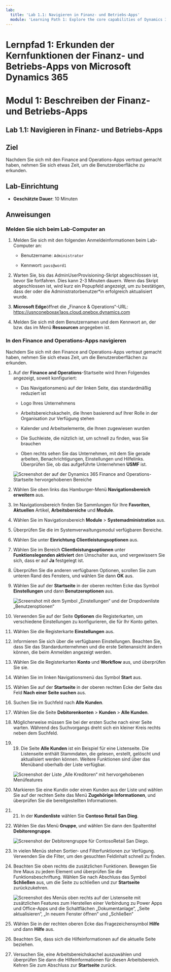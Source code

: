 ```yaml
---
lab:
  title: 'Lab 1.1: Navigieren in Finanz- und Betriebs-Apps'
  module: 'Learning Path 1: Explore the core capabilities of Dynamics 365 finance and operations apps'
---
```


# Lernpfad 1: Erkunden der Kernfunktionen der Finanz- und Betriebs-Apps von Microsoft Dynamics 365
# Modul 1: Beschreiben der Finanz- und Betriebs-Apps

## Lab 1.1: Navigieren in Finanz- und Betriebs-Apps

## Ziel

Nachdem Sie sich mit den Finance and Operations-Apps vertraut gemacht haben, nehmen Sie sich etwas Zeit, um die Benutzeroberfläche zu erkunden.

## Lab-Einrichtung

- **Geschätzte Dauer**: 10 Minuten

## Anweisungen

### Melden Sie sich beim Lab-Computer an

1.  Melden Sie sich mit den folgenden Anmeldeinformationen beim Lab-Computer an:

    - Benutzername: `Administrator`

    - Kennwort: `pass@word1`

1.  Warten Sie, bis das AdminUserProvisioning-Skript abgeschlossen ist, bevor Sie fortfahren. Dies kann 2-3 Minuten dauern. Wenn das Skript abgeschlossen ist, wird kurz ein Popupfeld angezeigt, um zu bestätigen, dass der oder die Administratorbenutzer*in erfolgreich aktualisiert wurde. 

1.  **Microsoft Edge**öffnet die „Finance & Operations“-URL: <https://usnconeboxax1aos.cloud.onebox.dynamics.com>

1.  Melden Sie sich mit dem Benutzernamen und dem Kennwort an, der bzw. das im Menü **Ressourcen** angegeben ist. 


### In den Finance and Operations-Apps navigieren

Nachdem Sie sich mit den Finance and Operations-Apps vertraut gemacht haben, nehmen Sie sich etwas Zeit, um die Benutzeroberflächen zu erkunden.

1.  Auf der **Finance and Operations**-Startseite wird Ihnen Folgendes angezeigt, soweit konfiguriert:

    - Das Navigationsmenü auf der linken Seite, das standardmäßig reduziert ist

    - Logo Ihres Unternehmens

    - Arbeitsbereichskacheln, die Ihnen basierend auf Ihrer Rolle in der Organisation zur Verfügung stehen

    - Kalender und Arbeitselemente, die Ihnen zugewiesen wurden

    - Die Suchleiste, die nützlich ist, um schnell zu finden, was Sie brauchen

    - Oben rechts sehen Sie das Unternehmen, mit dem Sie gerade arbeiten, Benachrichtigungen, Einstellungen und Hilfelinks. Überprüfen Sie, ob das aufgeführte Unternehmen **USMF** ist.

    ![Screenshot der auf der Dynamics 365 Finance and Operations-Startseite hervorgehobenen Bereiche](./media/01-explore-the-core-capabilities-of-dynamics-365-finance-and-operations-apps-14.svg)
2.  Wählen Sie oben links das Hamburger-Menü **Navigationsbereich erweitern** aus.

3.  Im Navigationsbereich finden Sie Sammlungen für Ihre **Favoriten**, **Aktuellen** Artikel, **Arbeitsbereiche** und **Module**.

4.  Wählen Sie im Navigationsbereich **Module** > **Systemadministration** aus.

5.  Überprüfen Sie die im Systemverwaltungsmodul verfügbaren Bereiche.

6.  Wählen Sie unter **Einrichtung** **Clientleistungsoptionen** aus.

7.  Wählen Sie im Bereich **Clientleistungsoptionen** unter **Funktionslegenden aktiviert** den Umschalter aus, und vergewissern Sie sich, dass er auf **Ja** festgelegt ist.

8.  Überprüfen Sie die anderen verfügbaren Optionen, scrollen Sie zum unteren Rand des Fensters, und wählen Sie dann **OK** aus.

9.  Wählen Sie auf der **Startseite** in der oberen rechten Ecke das Symbol **Einstellungen** und dann **Benutzeroptionen** aus.

    ![Screenshot mit dem Symbol „Einstellungen“ und der Dropdownliste „Benutzeroptionen“](./media/01-explore-the-core-capabilities-of-dynamics-365-finance-and-operations-apps-15.svg)

10. Verwenden Sie auf der Seite **Optionen** die Registerkarten, um verschiedene Einstellungen zu konfigurieren, die für Ihr Konto gelten.

11. Wählen Sie die Registerkarte **Einstellungen** aus.

12. Informieren Sie sich über die verfügbaren Einstellungen. Beachten Sie, dass Sie das Standardunternehmen und die erste Seitenansicht ändern können, die beim Anmelden angezeigt werden.

13. Wählen Sie die Registerkarten **Konto** und **Workflow** aus, und überprüfen Sie sie.

14. Wählen Sie im linken Navigationsmenü das Symbol **Start** aus.

15. Wählen Sie auf der **Startseite** in der oberen rechten Ecke der Seite das Feld **Nach einer Seite suchen** aus.

16. Suchen Sie im Suchfeld nach **Alle Kunden**.

17. Wählen Sie die Seite **Debitorenkonten** > **Kunden** > **Alle Kunden**. 

18. Möglicherweise müssen Sie bei der ersten Suche nach einer Seite warten. Während des Suchvorgangs dreht sich ein kleiner Kreis rechts neben dem Suchfeld.

19. 19. Die Seite **Alle Kunden** ist ein Beispiel für eine Listenseite. Die Listenseite enthält Stammdaten, die gelesen, erstellt, gelöscht und aktualisiert werden können. Weitere Funktionen sind über das Menüband oberhalb der Liste verfügbar.

    ![Screenshot der Liste „Alle Kreditoren“ mit hervorgehobenen Menüfeatures](./media/01-explore-the-core-capabilities-of-dynamics-365-finance-and-operations-apps-13.svg)

20. Markieren Sie eine Kundin oder einen Kunden aus der Liste und wählen Sie auf der rechten Seite das Menü **Zugehörige Informationen**, und überprüfen Sie die bereitgestellten Informationen.

21. 21. In der **Kundenliste** wählen Sie **Contoso Retail San Dieg**.

22. Wählen Sie das Menü **Gruppe**, und wählen Sie dann den Spaltentitel **Debitorengruppe**.

    ![Screenshot der Debitorengruppe für ContosoRetail San Diego.](./media/01-explore-the-core-capabilities-of-dynamics-365-finance-and-operations-apps-16.svg)

23. In vielen Menüs stehen Sortier- und Filterfunktionen zur Verfügung. Verwenden Sie die Filter, um den gesuchten Feldinhalt schnell zu finden.

24. Beachten Sie oben rechts die zusätzlichen Funktionen. Bewegen Sie Ihre Maus zu jedem Element und überprüfen Sie die Funktionsbeschriftung. Wählen Sie nach Abschluss das Symbol **Schließen** aus, um die Seite zu schließen und zur **Startseite** zurückzukehren.

    ![Screenshot des Menüs oben rechts auf der Listenseite mit zusätzlichen Features zum Herstellen einer Verbindung zu Power Apps und Office-Apps und die Schaltflächen „Dokumentanlage“, „Seite aktualisieren“, „In neuem Fenster öffnen“ und „Schließen“](./media/01-explore-the-core-capabilities-of-dynamics-365-finance-and-operations-apps-17.svg)

25. Wählen Sie in der rechten oberen Ecke das Fragezeichensymbol **Hilfe** und dann **Hilfe** aus.

26. Beachten Sie, dass sich die Hilfeinformationen auf die aktuelle Seite beziehen.

27. Versuchen Sie, eine Arbeitsbereichskachel auszuwählen und überprüfen Sie dann die Hilfeinformationen für diesen Arbeitsbereich. Kehren Sie zum Abschluss zur **Startseite** zurück.

